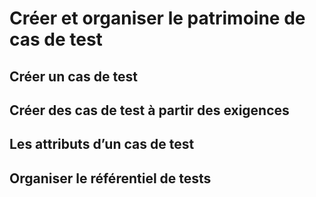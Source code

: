 # Créer et organiser le patrimoine de cas de test

## Créer un cas de test

## Créer des cas de test à partir des exigences

## Les attributs d’un cas de test

## Organiser le référentiel de tests